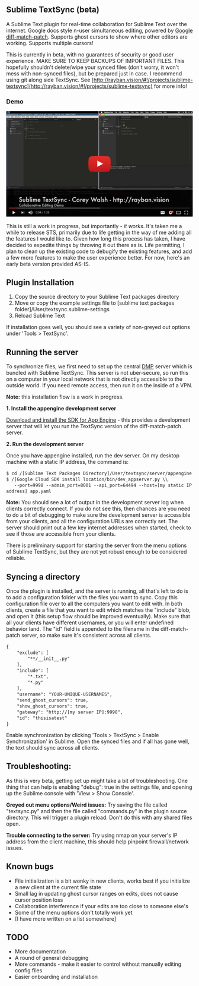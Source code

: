 ## Sublime TextSync (beta)

A Sublime Text plugin for real-time collaboration for Sublime Text over the internet. Google docs style n-user simultaneous
editing, powered by [Google diff-match-patch](https://code.google.com/p/google-diff-match-patch/). Supports ghost cursors
to show where other editors are working. Supports multiple cursors!

This is currently in beta, with no guarantees of security or good user experience. MAKE SURE TO KEEP BACKUPS OF IMPORTANT FILES. This hopefully shouldn't delete/wipe your synced files (don't worry, it won't mess with non-synced files), but be prepared just in case. I recommend using git along side TextSync. See [http://rayban.vision/#!/projects/sublime-textsync](http://rayban.vision/#!/projects/sublime-textsync) for more info!

### Demo
[![YouTube Demo](./media/thumb3.jpg)](https://www.youtube.com/watch?v=MucOaGhCwp0)

This is still a work in progress, but importantly - *it works*. It's taken me a while to release STS, primarily due to life getting in the way of me adding all the features I would like to. Given how long this process has taken, I have decided to expedite things by throwing it out there as is. Life permitting, I plan to clean up the existing code to debugify the existing features, and add a few more features to make the user experience better. For now, here's an early beta version provided AS-IS.

## Plugin Installation

1. Copy the source directory to your Sublime Text packages directory
2. Move or copy the example settings file to [sublime text packages folder]/User/textsync.sublime-settings
3. Reload Sublime Text

If installation goes well, you should see a variety of non-greyed out options under 'Tools > TextSync'.

## Running the server

To synchronize files, we first need to set up the central [DMP](https://code.google.com/p/google-diff-match-patch/) server which is bundled with Sublime TextSync. This server is not uber-secure, so run this on a computer in your local network that is not directly accessible to the outside world. If you need remote access, then run it on the inside of a VPN.

**Note:** this installation flow is a work in progress.

**1. Install the appengine development server**

[Download and install the SDK for App Engine](https://cloud.google.com/appengine/docs/python/download) - this provides a development server that will let you run the TextSync version of the diff-match-patch server.

**2. Run the development server**

Once you have appengine installed, run the dev server. On my desktop machine with a static IP address, the command is:

	$ cd /[Sublime Text Packages Directory]/User/textsync/server/appengine
	$ /[Google Cloud SDK install location/bin/dev_appserver.py \\
	   --port=9998 --admin_port=8001 --api_port=64494 --host=[my static IP address] app.yaml

**Note:** You should see a lot of output in the development server log when clients correctly connect. If you do not see this, then chances are you need to do a bit of debugging to make sure the development server is accessible from your clients, and all the configuration URLs are correctly set. The server should print out a few key internet addresses when started, check to see if those are accessible from your clients. 

There is preliminary support for starting the server from the menu options of Sublime TextSync, but they are not yet robust enough to be considered reliable.

## Syncing a directory

Once the plugin is installed, and the server is running, all that's left to do is to add a configuration folder with the files you want to sync. Copy this configuration file over to all the computers you want to edit with. In both clients, create a file that you want to edit which matches the "include" blob, and open it (this setup flow should be improved eventually). Make sure that all your clients have different usernames, or you will enter undefined behavior land. The "id" field is appended to the filename in the diff-match-patch server, so make sure it's consistent across all clients.

    {
        "exclude": [        
            "**/__init__.py"        
        ],        
        "include": [        
            "*.txt",        
            "*.py"        
        ],       
        "username": "YOUR-UNIQUE-USERNAMES",        
        "send_ghost_cursors": true,        
        "show_ghost_cursors": true,        
        "gateway": "http://[my server IP]:9998",        
        "id": "thisisatest"
    }

Enable synchronization by clicking 'Tools > TextSync > Enable Synchronization' in Sublime. Open the synced files and if all has gone well, the text should sync across all clients.

## Troubleshooting:

As this is very beta, getting set up might take a bit of troubleshooting. One thing that can help is enabling "debug": true in the settings file, and opening up the Sublime console with 'View > Show Console'.

**Greyed out menu options/Weird issues:** Try saving the file called "textsync.py" and then the file called "commands.py" in the plugin source directory. This will trigger a plugin reload. Don't do this with any shared files open.

**Trouble connecting to the server:** Try using nmap on your server's IP address from the client machine, this should help pinpoint firewall/network issues.

## Known bugs

- File initialization is a bit wonky in new clients, works best if you initialize a new client at the current file state
- Small lag in updating ghost cursor ranges on edits, does not cause cursor position loss
- Collaboration interference if your edits are too close to someone else's
- Some of the menu options don't totally work yet
- [I have more written on a list somewhere]

## TODO

- More documentation
- A round of general debugging
- More commands - make it easier to control without manually editing config files
- Easier onboarding and installation